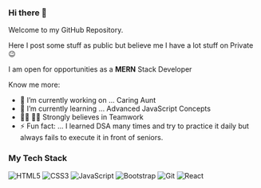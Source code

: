 ### Hi there 👋

Welcome to my GitHub Repository.

Here I post some stuff as public but believe me I have a lot stuff on Private 😉

I am open for opportunities as a **MERN** Stack Developer

Know me more:

- 🔭 I’m currently working on ... Caring Aunt
- 🌱 I’m currently learning ... Advanced JavaScript Concepts
- 🧑‍💻 🧑‍💻 Strongly believes in Teamwork
- ⚡ Fun fact: ... I learned DSA many times and try to practice it daily but always fails to execute it in front of seniors.

### My Tech Stack
<!-- https://github.com/Ileriayo/markdown-badges -->
![HTML5](https://img.shields.io/badge/html5%20-%23E34F26.svg?&style=for-the-badge&logo=html5&logoColor=white)
![CSS3](https://img.shields.io/badge/css3%20-%231572B6.svg?&style=for-the-badge&logo=css3&logoColor=white)
![JavaScript](https://img.shields.io/badge/javascript%20-%23323330.svg?&style=for-the-badge&logo=javascript&logoColor=%23F7DF1E)
![Bootstrap](https://img.shields.io/badge/bootstrap%20-%23563D7C.svg?&style=for-the-badge&logo=bootstrap&logoColor=white)
![Git](https://img.shields.io/badge/git%20-%23F05033.svg?&style=for-the-badge&logo=git&logoColor=white)
![React](https://img.shields.io/badge/react%20-%2320232a.svg?&style=for-the-badge&logo=react&logoColor=%2361DAFB)

<!-- ![VS Code](https://img.shields.io/badge/-VSCode-%23007ACC?style=plastic-square&logo=visual-studio-code) -->
<!-- <img src="https://img.shields.io/badge/express.js%20-%23404d59.svg?&style=for-the-badge"/> -->
<!-- <img src="https://img.shields.io/badge/node.js%20-%2343853D.svg?&style=for-the-badge&logo=node.js&logoColor=white"/> -->
